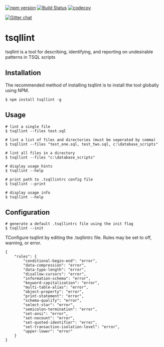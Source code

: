 [![npm version](https://badge.fury.io/js/tsqllint.svg)](https://badge.fury.io/js/tsqllint)
[![Build Status](https://ci.appveyor.com/api/projects/status/github/tsqllint/tsqllint?svg=true&branch=master)](https://ci.appveyor.com/project/nathan-boyd/tsqllint)
[![codecov](https://codecov.io/gh/tsqllint/tsqllint/branch/master/graph/badge.svg)](https://codecov.io/gh/tsqllint/tsqllint)  

[![Gitter chat](https://img.shields.io/gitter/room/badges/shields.svg)](https://gitter.im/TSQLLint/Lobby)

# tsqllint

tsqllint is a tool for describing, identifying, and reporting on undesirable patterns in TSQL scripts

## Installation

The recommended method of installing tsqllint is to install the tool globally using NPM.

```
$ npm install tsqllint -g
```

## Usage
```
# lint a single file
$ tsqllint --files test.sql

# lint a list of files and directories (must be seperated by comma)
$ tsqllint --files "test_one.sql, test_two.sql, c:\database_scripts"

# lint all files in a directory
$ tsqllint --files "c:\database_scripts"

# display usage hints
$ tsqllint --help

# print path to .tsqllintrc config file
$ tsqllint --print

# display usage info
$ tsqllint --help
```

## Configuration

```
# generate a default .tsqllintrc file using the init flag
$ tsqllint --init
```

TConfigure tsqllint by editing the .tsqllintrc file. Rules may be set to off, warning, or error.

```
{
    "rules": {
        "conditional-begin-end": "error",
        "data-compression": "error",
        "data-type-length": "error",
        "disallow-cursors": "error",
        "information-schema": "error",
        "keyword-capitalization": "error",
        "multi-table-alias": "error",
        "object-property": "error",
        "print-statement": "error",
        "schema-qualify": "error",
        "select-star": "error",
        "semicolon-termination": "error",
        "set-ansi": "error",
        "set-nocount": "error",
        "set-quoted-identifier": "error",
        "set-transaction-isolation-level": "error",
        "upper-lower": "error"
    }
}
```